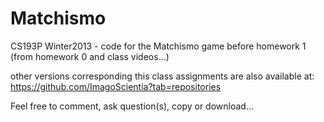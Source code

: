 Matchismo
=========

CS193P Winter2013 - code for the Matchismo game before homework 1 (from homework 0 and class videos...)

other versions corresponding this class assignments are also available at: 
https://github.com/ImagoScientia?tab=repositories

Feel free to comment, ask question(s), copy or download...
